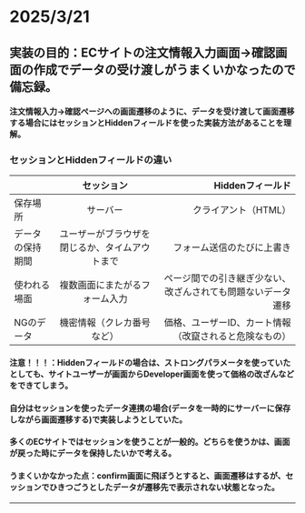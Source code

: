# 2025/3/21 
## 実装の目的：ECサイトの注文情報入力画面→確認画面の作成でデータの受け渡しがうまくいかなったので備忘録。
#### 注文情報入力→確認ページへの画面遷移のように、データを受け渡して画面遷移する場合にはセッションとHiddenフィールドを使った実装方法があることを理解。
### セッションとHiddenフィールドの違い
|  | セッション| Hiddenフィールド |
|:------|:------:|------:|
| 保存場所 | サーバー | クライアント（HTML） |
| データの保持期間 | ユーザーがブラウザを閉じるか、タイムアウトまで | フォーム送信のたびに上書き |
| 使われる場面 | 複数画面にまたがるフォーム入力 | ページ間での引き継ぎ少ない、改ざんされても問題ないデータ遷移 |
| NGのデータ | 機密情報（クレカ番号など） | 価格、ユーザーID、カート情報（改竄されると危険なもの）|
#### 注意！！！：Hiddenフィールドの場合は、ストロングパラメータを使っていたとしても、サイトユーザーが画面からDeveloper画面を使って価格の改ざんなどをできてしまう。
#### 自分はセッションを使ったデータ連携の場合(データを一時的にサーバーに保存しながら画面遷移する)で実装しようとしていた。
#### 多くのECサイトではセッションを使うことが一般的。どちらを使うかは、画面が戻った時にデータを保持したいかで考える。
#### うまくいかなかった点：confirm画面に飛ぼうとすると、画面遷移はするが、セッションでひきつごうとしたデータが遷移先で表示されない状態となった。

----------------------------